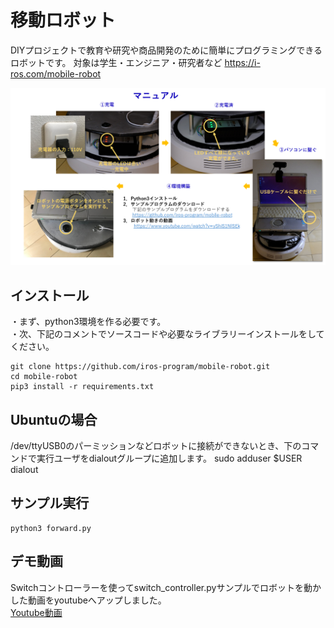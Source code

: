 # 移動ロボット
DIYプロジェクトで教育や研究や商品開発のために簡単にプログラミングできるロボットです。
対象は学生・エンジニア・研究者など
https://i-ros.com/mobile-robot

![マニュアル](images/manual.png)

## インストール
・まず、python3環境を作る必要です。  
・次、下記のコメントでソースコードや必要なライブラリーインストールをしてください。
```
git clone https://github.com/iros-program/mobile-robot.git
cd mobile-robot
pip3 install -r requirements.txt
```
## Ubuntuの場合
/dev/ttyUSB0のパーミッションなどロボットに接続ができないとき、下のコマンドで実行ユーザをdialoutグループに追加します。
sudo adduser $USER dialout

## サンプル実行
```
python3 forward.py
```
## デモ動画
Switchコントローラーを使ってswitch_controller.pyサンプルでロボットを動かした動画をyoutubeへアップしました。   
[Youtube動画](https://www.youtube.com/watch?v=yShiS1NlSEk)
